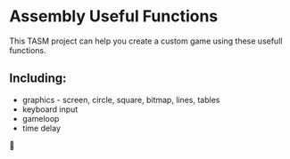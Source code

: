 # Assembly Useful Functions

This TASM project can help you create a custom game using these usefull functions.

## Including:

* graphics - screen, circle, square, bitmap, lines, tables
* keyboard input
* gameloop
* time delay

🌴
